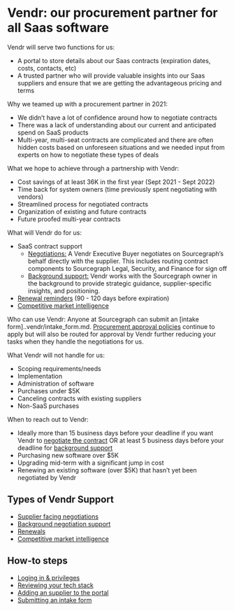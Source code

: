 # Vendr: our procurement partner for all Saas software

Vendr will serve two functions for us:

- A portal to store details about our Saas contracts (expiration dates, costs, contacts, etc)
- A trusted partner who will provide valuable insights into our Saas suppliers and ensure that we are getting the advantageous pricing and terms

Why we teamed up with a procurement partner in 2021:

- We didn’t have a lot of confidence around how to negotiate contracts
- There was a lack of understanding about our current and anticipated spend on SaaS products
- Multi-year, multi-seat contracts are complicated and there are often hidden costs based on unforeseen situations and we needed input from experts on how to negotiate these types of deals

What we hope to achieve through a partnership with Vendr:

- Cost savings of at least 36K in the first year (Sept 2021 - Sept 2022)
- Time back for system owners (time previously spent negotiating with vendors)
- Streamlined process for negotiated contracts
- Organization of existing and future contracts
- Future proofed multi-year contracts

What will Vendr do for us:

- SaaS contract support
  - [Negotiations:](..vendr/supplier_facing.md) A Vendr Executive Buyer negotiates on Sourcegraph’s behalf directly with the supplier. This includes routing contract components to Sourcegraph Legal, Security, and Finance for sign off
  - [Background support:](..vendr/background_support.md) Vendr works with the Sourcegraph owner in the background to provide strategic guidance, supplier-specific insights, and positioning.
- [Renewal reminders](..vendr/renewals.md) (90 - 120 days before expiration)
- [Competitive market intelligence](..vendr/market_intel.md)

Who can use Vendr:
Anyone at Sourcegraph can submit an [intake form]..vendr/intake_form.md. [Procurement approval policies](https://handbook.sourcegraph.com/finance/ap#approval-levels) continue to apply but will also be routed for approval by Vendr further reducing your tasks when they handle the negotiations for us.

What Vendr will not handle for us:

- Scoping requirements/needs
- Implementation
- Administration of software
- Purchases under $5K
- Canceling contracts with existing suppliers
- Non-SaaS purchases

When to reach out to Vendr:

- Ideally more than 15 business days before your deadline if you want Vendr to [negotiate the contract](..vendr/supplier_facing.md) OR at least 5 business days before your deadline for [background support](..vendr/background_support.md)
- Purchasing new software over $5K
- Upgrading mid-term with a significant jump in cost
- Renewing an existing software (over $5K) that hasn’t yet been negotiated by Vendr

## Types of Vendr Support

- [Supplier facing negotiations](..vendr/supplier_facing.md)
- [Background negotiation support](..vendr/background_support.md)
- [Renewals](..vendr/renewals.md)
- [Competitive market intelligence](..vendr/market_intel.md)

## How-to steps

- [Loging in & privileges](..vendr/login.md)
- [Reviewing your tech stack](..vendr/tech_stack_review.md)
- [Adding an supplier to the portal](..vendr/adding_supplier.md)
- [Submitting an intake form](..vendr/intake_form.md)
